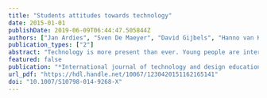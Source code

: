 ```yaml
---
title: "Students attitudes towards technology"
date: 2015-01-01
publishDate: 2019-06-09T06:44:47.505844Z
authors: ["Jan Ardies", "Sven De Maeyer", "David Gijbels", "Hanno van Keulen"]
publication_types: ["2"]
abstract: "Technology is more present than ever. Young people are interested in technological products, but their opinions on education and careers in technology are not particularly positive (Johansson in Mathematics, science & technology education report. European Round Table of Industrials, Brussel, 2009). If we want to stimulate students attitudes towards technology we need to have a better understanding of the factors which determine attitudes. Different studies (e.g. Volk and Yip in Int J Technol Des Educ 9:5771, 1999; Jones et al. in Sci Educ 84(2):180192, 2000; George in Int J Sci Educ 28(6):571589, 2006; Salminen-Karlsson in Int J Sci Educ 29(8):10191033, 2007) have proven that students characteristics correlate with their attitudes towards technology. As these studies often focus on effects on a specific aspect of attitude; the total effect cannot be interpreted correctly because attitude is a multi-dimensional concept (Osborne et al. in Int J Sci Educ 23(5):441467, 2003). This study focuses upon six aspects of attitude namely: interest, career aspirations, boredom, consequences, difficulty and gender issues. Therefore a multivariate model has been set up. This allows us to answer the main research question: What is the predictive power of students characteristics with regard to aspects of their attitudes towards technology? The revalidated version of the Pupils Attitude Towards Technology instrument (Ardies et al. in Des Technol Educ 18(1):819, 2013) was used in a large (n = 2,973) scale investigation of 1214 year old students (Grade 1 and Grade 2 of secondary education). Given the multilevel nature of the data and that students are allocated to specific teachers, we analysed the data with a multivariate multilevel approach. The results of the study show a decline in interest in technology from the first to the second grade of secondary education. This finding appears to be stronger for girls. Interest in technology is significantly positively related to the amount of time that technology is taught for, as well as to the teacher. Parents have a positive influence on several aspects of attitude to technology when mothers and/or fathers have a profession related to technology. Equally, the presence of technological toys at home is a significantly positive characteristic. As the results confirmed previous, fragmented studies in related disciplines like science education, this study contributes to the wider body of knowledge concerning students attitudes towards technology and how this can be investigated."
featured: false
publication: "*International journal of technology and design education*"
url_pdf: "https://hdl.handle.net/10067/1230420151162165141"
doi: "10.1007/S10798-014-9268-X"
---
```


